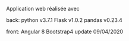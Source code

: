 Application web réalisée avec 
  
  back:
  python v3.7.1
  Flask v1.0.2 
  pandas v0.23.4
  
  front:
  Angular 8
  Bootstrap4
update 09/04/2020
